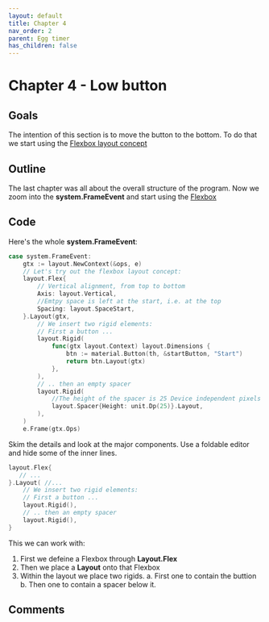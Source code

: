 ```yaml
---
layout: default
title: Chapter 4 
nav_order: 2
parent: Egg timer
has_children: false 
---
```


# Chapter 4 - Low button 

## Goals
The intention of this section is to move the button to the bottom. To do that we start using the [Flexbox layout concept]((https://developer.mozilla.org/en-US/docs/Web/CSS/CSS_Flexible_Box_Layout/Basic_Concepts_of_Flexbox))

## Outline
The last chapter was all about the overall structure of the program. Now we zoom into the **system.FrameEvent** and start using the [Flexbox](https://pkg.go.dev/gioui.org/layout#Flex) 

## Code
Here's the whole **system.FrameEvent**:
```go
case system.FrameEvent:
    gtx := layout.NewContext(&ops, e)
    // Let's try out the flexbox layout concept:
    layout.Flex{
        // Vertical alignment, from top to bottom
        Axis: layout.Vertical,
        //Emtpy space is left at the start, i.e. at the top
        Spacing: layout.SpaceStart,
    }.Layout(gtx,
        // We insert two rigid elements:
        // First a button ...
        layout.Rigid(
            func(gtx layout.Context) layout.Dimensions {
                btn := material.Button(th, &startButton, "Start")
                return btn.Layout(gtx)
            },
        ),
        // .. then an empty spacer
        layout.Rigid(
            //The height of the spacer is 25 Device independent pixels
            layout.Spacer{Height: unit.Dp(25)}.Layout,
        ),
    )
    e.Frame(gtx.Ops)
```

Skim the details and look at the major components. Use a foldable editor and hide some of the inner lines.

```go
layout.Flex{
   // ...
}.Layout( //...
    // We insert two rigid elements:
    // First a button ...
    layout.Rigid(),
    // .. then an empty spacer
    layout.Rigid(),
}
```

This we can work with:
1. First we defeine a Flexbox through **Layout.Flex**
1. Then we place a **Layout** onto that Flexbox
1. Within the layout we place two rigids. 
  a. First one to contain the buttion
  b. Then one to contain a spacer below it.


## Comments

